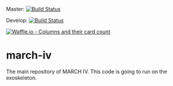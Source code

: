 Master: [![Build Status](https://travis-ci.org/project-march/march-iv.svg?branch=master)](https://travis-ci.org/project-march/march-iv)

Develop: [![Build Status](https://travis-ci.org/project-march/march-iv.svg?branch=develop)](https://travis-ci.org/project-march/march-iv)

[![Waffle.io - Columns and their card count](https://badge.waffle.io/05c8c803d71574aee0e2f9d496469757287bef68da5a6a31756bb44883abc1b8.svg?columns=all)](https://waffle.io/project-march/march-iv)
# march-iv
The main repository of MARCH IV. This code is going to run on the exoskeleton.
